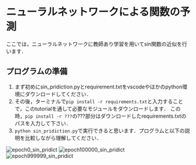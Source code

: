 # ニューラルネットワークによる関数の予測

ここでは，ニューラルネットワークに教師あり学習を用いてsin関数の近似を行います．

## プログラムの準備
1. まず初めにsin_pridiction.pyとrequirement.txtをvscodeやほかのpython環境にダウンロードしてください．
2. その後，ターミナルで`pip install -r requirements.txt`と入力することで，このtutorialを通して必要なモジュールをダウンロードします．
この時，`pip install -r ???`の???部分はダウンロードしたrequirements.txtのパスを入力して下さい．
4. `python sin_pridiction.py`で実行できると思います．プログラムと以下の説明を比較しながら理解してください．

![epoch0_sin_pridict](https://github.com/SolidMechanicsGroup/ML_Tutorial_2024/assets/130419605/351ec4b8-d968-484d-944d-ca564b77523e)
![epoch100000_sin_pridict](https://github.com/SolidMechanicsGroup/ML_Tutorial_2024/assets/130419605/43bf8597-a4a6-49f1-a006-1f80e8b052e3)
![epoch999999_sin_pridict](https://github.com/SolidMechanicsGroup/ML_Tutorial_2024/assets/130419605/0cbab061-e610-4710-b013-3d0ae8627188)
